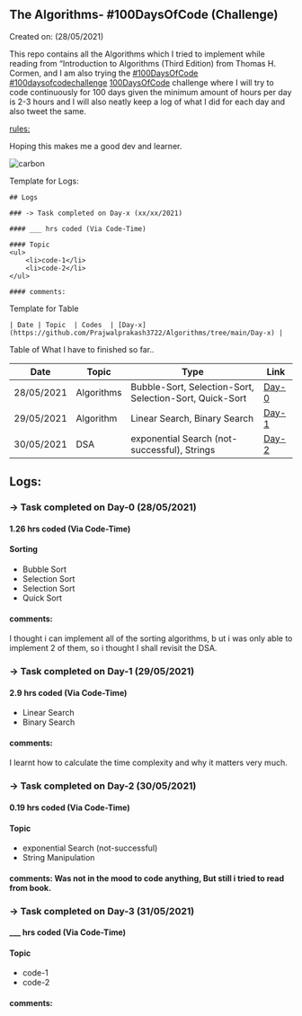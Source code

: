 ## The Algorithms- #100DaysOfCode (Challenge)

Created on: (28/05/2021)

This repo contains all the Algorithms which I tried to implement while reading from “Introduction to Algorithms (Third Edition) from Thomas H. Cormen, and I am also trying the [#100DaysOfCode](https://twitter.com/hashtag/100DaysOfCode?src=hashtag_click&f=live) [#100daysofcodechallenge](https://twitter.com/search?q=%23100daysofcodechallenge&src=typeahead_click&f=live) [100DaysOfCode](https://www.100daysofcode.com/) challenge where I will try to code continuously for 100 days given the minimum amount of hours per day is 2-3 hours and I will also neatly keep a log of what I did for each day and also tweet the same.

[rules:](https://www.100daysofcode.com/rules/)

Hoping this makes me a good dev and learner.

![carbon](https://user-images.githubusercontent.com/71436720/120099989-03cf4780-c15c-11eb-9330-3933f2e12745.png)


Template for Logs:

```
## Logs

### -> Task completed on Day-x (xx/xx/2021)

#### ___ hrs coded (Via Code-Time)

#### Topic
<ul>
    <li>code-1</li>
    <li>code-2</li>
</ul>

#### comments:
```
Template for Table
```
| Date | Topic  | Codes  | [Day-x](https://github.com/Prajwalprakash3722/Algorithms/tree/main/Day-x) |
```
Table of What I have to finished so far..

| Date       | Topic      | Type                                                    | Link                                                                      |
| ---------- | ---------- | ------------------------------------------------------- | ------------------------------------------------------------------------- |
| 28/05/2021 | Algorithms | Bubble-Sort, Selection-Sort, Selection-Sort, Quick-Sort | [Day-0](https://github.com/Prajwalprakash3722/Algorithms/tree/main/Day-0) |
| 29/05/2021 | Algorithm  | Linear Search, Binary Search                                           | [Day-1](https://github.com/Prajwalprakash3722/Algorithms/tree/main/Day-1) |
| 30/05/2021 | DSA  | exponential Search (not-successful), Strings  | [Day-2](https://github.com/Prajwalprakash3722/Algorithms/tree/main/Day-2) |
## Logs:

### -> Task completed on Day-0 (28/05/2021)

#### 1.26 hrs coded (Via Code-Time)

#### Sorting

<ul>
    <li>Bubble Sort</li>
    <li>Selection Sort</li>
    <li>Selection Sort</li>
    <li>Quick Sort</li>
</ul>

#### comments:
I thought i can implement all of the sorting algorithms, b
ut i was only able to implement 2 of them, so i thought I shall revisit the DSA.

### -> Task completed on Day-1 (29/05/2021)

#### 2.9 hrs coded (Via Code-Time)

<ul>
    <li>Linear Search</li>
    <li>Binary Search</li>
</ul>

#### comments:
I learnt how to calculate the time complexity and why it matters very much.

### -> Task completed on Day-2 (30/05/2021)

#### 0.19 hrs coded (Via Code-Time)

#### Topic
<ul>
    <li>exponential Search (not-successful)</li>
    <li> String Manipulation </li>
</ul>

#### comments: Was not in the mood to code anything, But still i tried to read from book.

### -> Task completed on Day-3 (31/05/2021)

#### ___ hrs coded (Via Code-Time)

#### Topic
<ul>
    <li>code-1</li>
    <li>code-2</li>
</ul>

#### comments: